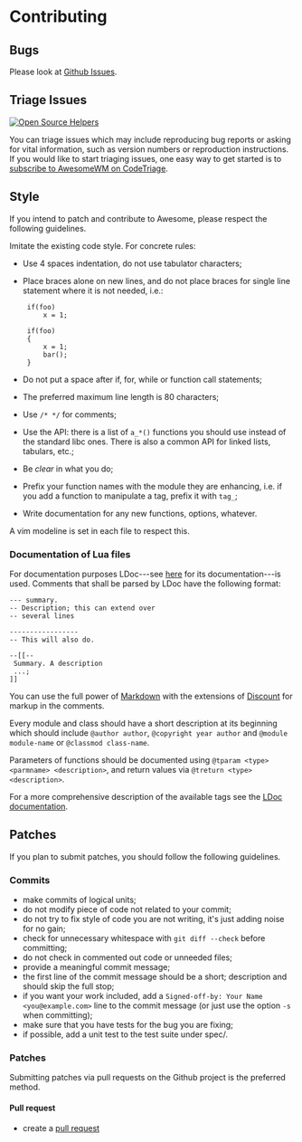 # Contributing

## Bugs

Please look at [Github Issues](https://github.com/awesomeWM/awesome/issues).

## Triage Issues

[![Open Source Helpers](https://www.codetriage.com/awesomewm/awesome/badges/users.svg)](https://www.codetriage.com/AwesomeWM/awesome)

You can triage issues which may include reproducing bug reports or asking for vital information, such as version numbers or reproduction instructions. If you would like to start triaging issues, one easy way to get started is to [subscribe to AwesomeWM on CodeTriage](https://www.codetriage.com/AwesomeWM/awesome).

## Style

If you intend to patch and contribute to Awesome, please respect the
following guidelines.

Imitate the existing code style. For concrete rules:

 - Use 4 spaces indentation, do not use tabulator characters;

 - Place braces alone on new lines, and do not place braces for single
   line statement where it is not needed, i.e.:

        if(foo)
            x = 1;

        if(foo)
        {
            x = 1;
            bar();
        }

 - Do not put a space after if, for, while or function call statements;

 - The preferred maximum line length is 80 characters;

 - Use `/* */` for comments;

 - Use the API: there is a list of `a_*()` functions you should use instead
   of the standard libc ones. There is also a common API for linked lists,
   tabulars, etc.;

 - Be *clear* in what you do;

 - Prefix your function names with the module they are enhancing,
   i.e. if you add a function to manipulate a tag, prefix it with `tag_`;

 - Write documentation for any new functions, options, whatever.

A vim modeline is set in each file to respect this.

### Documentation of Lua files

For documentation purposes LDoc---see
[here](https://stevedonovan.github.io/ldoc/manual/doc.md.html) for its
documentation---is used. Comments that shall be parsed by LDoc have the
following format:

    --- summary.
    -- Description; this can extend over
    -- several lines

    -----------------
    -- This will also do.

    --[[--
     Summary. A description
     ...;
    ]]

You can use the full power of
[Markdown](http://daringfireball.net/projects/markdown) with the extensions of
[Discount](http://www.pell.portland.or.us/~orc/Code/discount/) for markup in
the comments.

Every module and class should have a short description at its beginning which
should include `@author author`, `@copyright year author` and
`@module module-name` or `@classmod class-name`.

Parameters of functions should be documented using
`@tparam <type> <parmname> <description>`, and return values via
`@treturn <type> <description>`.

For a more comprehensive description of the available tags see the [LDoc
documentation](https://stevedonovan.github.io/ldoc/manual/doc.md.html).

## Patches

If you plan to submit patches, you should follow the following guidelines.

### Commits

- make commits of logical units;
- do not modify piece of code not related to your commit;
- do not try to fix style of code you are not writing,
  it's just adding noise for no gain;
- check for unnecessary whitespace with `git diff --check` before committing;
- do not check in commented out code or unneeded files;
- provide a meaningful commit message;
- the first line of the commit message should be a short;
  description and should skip the full stop;
- if you want your work included, add a
  `Signed-off-by: Your Name <you@example.com>` line to the
  commit message (or just use the option `-s` when committing);
- make sure that you have tests for the bug you are fixing;
- if possible, add a unit test to the test suite under spec/.

### Patches

Submitting patches via pull requests on the Github project is the preferred
method.

#### Pull request
- create a [pull request](https://github.com/awesomeWM/awesome/pulls)

